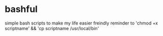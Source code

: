 # bashful
simple bash scripts to make my life easier
freindly reminder to 'chmod +x scriptname' && 'cp scriptname /usr/local/bin'
